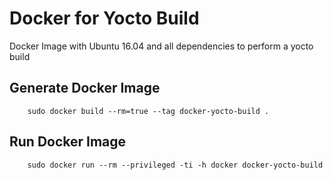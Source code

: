 # Docker for Yocto Build
Docker Image with Ubuntu 16.04 and all dependencies to perform a yocto build

## Generate Docker Image

        sudo docker build --rm=true --tag docker-yocto-build .
        
## Run Docker Image

        sudo docker run --rm --privileged -ti -h docker docker-yocto-build
